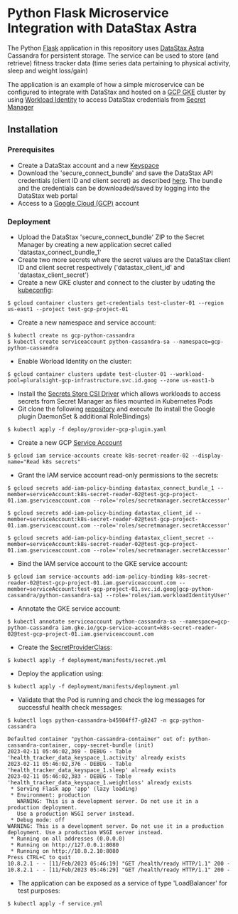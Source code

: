# Python Flask Microservice Integration with DataStax Astra

The Python [Flask](https://flask.palletsprojects.com/en/2.2.x/) application in this repository uses [DataStax Astra](https://www.datastax.com/products/datastax-astra) Cassandra for persistent storage. The service can be used to store (and retrieve) fitness tracker data (time series data pertaining to physical activity, sleep and weight loss/gain)

The application is an example of how a simple microservice can be configured to integrate with DataStax and hosted on a [GCP GKE]() cluster by using [Workload Identity](https://cloud.google.com/kubernetes-engine/docs/how-to/workload-identity) to access DataStax credentials from [Secret Manager](https://cloud.google.com/secret-manager)

## Installation

### Prerequisites

* Create a DataStax account and a new [Keyspace](https://docs.datastax.com/en/astra-classic/docs/manage/about-keyspaces.html)
* Download the 'secure_connect_bundle' and save the DataStax API credentials (client ID and client secret) as described [here](https://docs.datastax.com/en/astra-classic/docs/connect/drivers/connect-python.html). The bundle and the credentials can be downloaded/saved by logging into the DataStax web portal
* Access to a [Google Cloud (GCP)](https://cloud.google.com/) account

### Deployment

* Upload the DataStax 'secure_connect_bundle' ZIP to the Secret Manager by creating a new application secret called 'datastax_connect_bundle_1'
* Create two more secrets where the secret values are the DataStax client ID and client secret respectively ('datastax_client_id' and 'datastax_client_secret')
* Create a new GKE cluster and connect to the cluster by udating the [kubeconfig](https://kubernetes.io/docs/concepts/configuration/organize-cluster-access-kubeconfig/):

```
$ gcloud container clusters get-credentials test-cluster-01 --region us-east1 --project test-gcp-project-01
```

* Create a new namespace and service account:

```
$ kubectl create ns gcp-python-cassandra
$ kubectl create serviceaccount python-cassandra-sa --namespace=gcp-python-cassandra
```

* Enable Worload Identity on the cluster:

```
$ gcloud container clusters update test-cluster-01 --workload-pool=pluralsight-gcp-infrastructure.svc.id.goog --zone us-east1-b
```

* Install the [Secrets Store CSI Driver](https://secrets-store-csi-driver.sigs.k8s.io/getting-started/installation.html) which allows workloads to access secrets from Secret Manager as files mounted in Kubernetes Pods
* Git clone the following [repository](https://github.com/GoogleCloudPlatform/secrets-store-csi-driver-provider-gcp.git) and execute (to install the Google plugin DaemonSet & additional RoleBindings)

```
$ kubectl apply -f deploy/provider-gcp-plugin.yaml
```

* Create a new GCP [Service Account](https://cloud.google.com/iam/docs/service-accounts)

```
$ gcloud iam service-accounts create k8s-secret-reader-02 --display-name="Read k8s secrets"
```

* Grant the IAM service account read-only permissions to the secrets:

```
$ gcloud secrets add-iam-policy-binding datastax_connect_bundle_1 --member=serviceAccount:k8s-secret-reader-02@test-gcp-project-01.iam.gserviceaccount.com --role='roles/secretmanager.secretAccessor'

$ gcloud secrets add-iam-policy-binding datastax_client_id --member=serviceAccount:k8s-secret-reader-02@test-gcp-project-01.iam.gserviceaccount.com --role='roles/secretmanager.secretAccessor'

$ gcloud secrets add-iam-policy-binding datastax_client_secret --member=serviceAccount:k8s-secret-reader-02@test-gcp-project-01.iam.gserviceaccount.com --role='roles/secretmanager.secretAccessor'
```

* Bind the IAM service account to the GKE service account:

```
$ gcloud iam service-accounts add-iam-policy-binding k8s-secret-reader-02@test-gcp-project-01.iam.gserviceaccount.com --member=serviceAccount:test-gcp-project-01.svc.id.goog[gcp-python-cassandra/python-cassandra-sa] --role='roles/iam.workloadIdentityUser'
```

* Annotate the GKE service account:

```
$ kubectl annotate serviceaccount python-cassandra-sa --namespace=gcp-python-cassandra iam.gke.io/gcp-service-account=k8s-secret-reader-02@test-gcp-project-01.iam.gserviceaccount.com
```

* Create the [SecretProviderClass](https://github.com/GoogleCloudPlatform/secrets-store-csi-driver-provider-gcp#usage):

```
$ kubectl apply -f deployment/manifests/secret.yml
```

* Deploy the application using:

```
$ kubectl apply -f deployment/manifests/deployment.yml
```

* Validate that the Pod is running and check the log messages for successful health check messages: 

```
$ kubectl logs python-cassandra-b45984ff7-g8247 -n gcp-python-cassandra

Defaulted container "python-cassandra-container" out of: python-cassandra-container, copy-secret-bundle (init)
2023-02-11 05:46:02,369 - DEBUG - Table 'health_tracker_data_keyspace_1.activity' already exists
2023-02-11 05:46:02,376 - DEBUG - Table 'health_tracker_data_keyspace_1.sleep' already exists
2023-02-11 05:46:02,383 - DEBUG - Table 'health_tracker_data_keyspace_1.weightloss' already exists
 * Serving Flask app 'app' (lazy loading)
 * Environment: production
   WARNING: This is a development server. Do not use it in a production deployment.
   Use a production WSGI server instead.
 * Debug mode: off
WARNING: This is a development server. Do not use it in a production deployment. Use a production WSGI server instead.
 * Running on all addresses (0.0.0.0)
 * Running on http://127.0.0.1:8080
 * Running on http://10.8.2.10:8080
Press CTRL+C to quit
10.8.2.1 - - [11/Feb/2023 05:46:19] "GET /health/ready HTTP/1.1" 200 -
10.8.2.1 - - [11/Feb/2023 05:46:29] "GET /health/ready HTTP/1.1" 200 -
```

* The application can be exposed as a service of type 'LoadBalancer' for test purposes:

```
$ kubectl apply -f service.yml
```